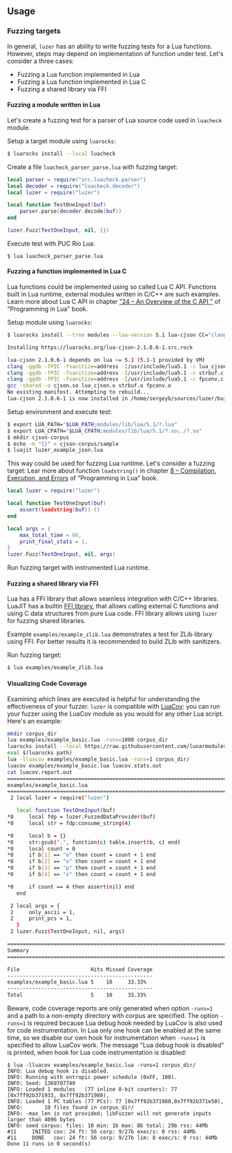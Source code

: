 ## Usage

### Fuzzing targets

In general, `luzer` has an ability to write fuzzing tests for a Lua functions.
However, steps may depend on implementation of function under test. Let's
consider a three cases:

- Fuzzing a Lua function implemented in Lua
- Fuzzing a Lua function implemented in Lua C
- Fuzzing a shared library via FFI

#### Fuzzing a module written in Lua

Let's create a fuzzing test for a parser of Lua source code used in `luacheck`
module.

Setup a target module using `luarocks`:

```sh
$ luarocks install --local luacheck
```

Create a file `luacheck_parser_parse.lua` with fuzzing target:

```lua
local parser = require("src.luacheck.parser")
local decoder = require("luacheck.decoder")
local luzer = require("luzer")

local function TestOneInput(buf)
    parser.parse(decoder.decode(buf))
end

luzer.Fuzz(TestOneInput, nil, {})
```

Execute test with PUC Rio Lua:

```
$ lua luacheck_parser_parse.lua
```

#### Fuzzing a function implemented in Lua C

Lua functions could be implemented using so called Lua C API. Functions built
in Lua runtime, external modules written in C/C++ are such examples. Learn more
about Lua C API in chapter ["24 – An Overview of the C API
"][programming-in-lua-24] of "Programming in Lua" book.

Setup module using `luarocks`:

```sh
$ luarocks install --tree modules --lua-version 5.1 lua-cjson CC="clang" CFLAGS="-ggdb -fPIC -fsanitize=address" LDFLAGS="-fsanitize=address"

Installing https://luarocks.org/lua-cjson-2.1.0.6-1.src.rock

lua-cjson 2.1.0.6-1 depends on lua >= 5.1 (5.1-1 provided by VM)
clang -ggdb -fPIC -fsanitize=address -I/usr/include/lua5.1 -c lua_cjson.c -o lua_cjson.o
clang -ggdb -fPIC -fsanitize=address -I/usr/include/lua5.1 -c strbuf.c -o strbuf.o
clang -ggdb -fPIC -fsanitize=address -I/usr/include/lua5.1 -c fpconv.c -o fpconv.o
gcc -shared -o cjson.so lua_cjson.o strbuf.o fpconv.o
No existing manifest. Attempting to rebuild...
lua-cjson 2.1.0.6-1 is now installed in /home/sergeyb/sources/luzer/build/modules (license: MIT)
```

Setup environment and execute test:

```sh
$ export LUA_PATH="$LUA_PATH;modules/lib/lua/5.1/?.lua"
$ export LUA_CPATH="$LUA_CPATH;modules/lib/lua/5.1/?.so;./?.so"
$ mkdir cjson-corpus
$ echo -n "{}" > cjson-corpus/sample
$ luajit luzer_example_json.lua
```

This way could be used for fuzzing Lua runtime. Let's consider a fuzzing
target: Lear more about function `loadstring()` in chapter [8 – Compilation,
Execution, and Errors][programming-in-lua-8] of "Programming in Lua" book.

```lua
local luzer = require("luzer")

local function TestOneInput(buf)
    assert(loadstring(buf)) ()
end

local args = {
    max_total_time = 60,
    print_final_stats = 1,
}
luzer.Fuzz(TestOneInput, nil, args)
```

Run fuzzing target with instrumented Lua runtime.

#### Fuzzing a shared library via FFI

Lua has a FFI library that allows seamless integration with C/C++ libraries.
LuaJIT has a builtin [FFI library][ffi-library-url], that allows calling
external C functions and using C data structures from pure Lua code.
FFI library allows using `luzer` for fuzzing shared libraries.

Example `examples/example_zlib.lua` demonstrates a test for ZLib library using
FFI. For better results it is recommended to build ZLib with sanitizers.

Run fuzzing target:

```sh
$ lua examples/example_zlib.lua
```

#### Visualizing Code Coverage

Examining which lines are executed is helpful for understanding
the effectiveness of your fuzzer. `luzer` is compatible with
[LuaCov][luacov-website]: you can run your fuzzer using the
LuaCov module as you would for any other Lua script. Here's an
example:

```sh
mkdir corpus_dir
lua examples/example_basic.lua -runs=1000 corpus_dir
luarocks install --local https://raw.githubusercontent.com/lunarmodules/luacov/refs/heads/master/luacov-scm-1.rockspec
eval $(luarocks path)
lua -lluacov examples/example_basic.lua -runs=1 corpus_dir/
luacov examples/example_basic.lua luacov.stats.out
cat luacov.report.out
==============================================================================
examples/example_basic.lua
==============================================================================
 2 local luzer = require("luzer")

   local function TestOneInput(buf)
*0     local fdp = luzer.FuzzedDataProvider(buf)
*0     local str = fdp:consume_string(4)

*0     local b = {}
*0     str:gsub(".", function(c) table.insert(b, c) end)
*0     local count = 0
*0     if b[1] == "o" then count = count + 1 end
*0     if b[2] == "o" then count = count + 1 end
*0     if b[3] == "p" then count = count + 1 end
*0     if b[4] == "s" then count = count + 1 end

*0     if count == 4 then assert(nil) end
   end

 2 local args = {
 2     only_ascii = 1,
 2     print_pcs = 1,
   }
 2 luzer.Fuzz(TestOneInput, nil, args)

==============================================================================
Summary
==============================================================================

File                       Hits Missed Coverage
-----------------------------------------------
examples/example_basic.lua 5    10     33.33%
-----------------------------------------------
Total                      5    10     33.33%
```

Beware, code coverage reports are only generated when option
`-runs=1` and a path to a non-empty directory with corpus are
specified. The option `-runs=1` is required because Lua debug hook
needed by LuaCov is also used for code instrumentation. In Lua
only one hook can be enabled at the same time, so we disable our
own hook for instrumentation when `-runs=1` is specified to allow
LuaCov work. The message "Lua debug hook is disabled" is printed,
when hook for Lua code instrumentation is disabled:

```
$ lua -lluacov examples/example_basic.lua -runs=1 corpus_dir/
INFO: Lua debug hook is disabled.
INFO: Running with entropic power schedule (0xFF, 100).
INFO: Seed: 1369707749
INFO: Loaded 1 modules   (77 inline 8-bit counters): 77 [0x7ff92b371933, 0x7ff92b371980),
INFO: Loaded 1 PC tables (77 PCs): 77 [0x7ff92b371980,0x7ff92b371e50),
INFO:       10 files found in corpus_dir/
INFO: -max_len is not provided; libFuzzer will not generate inputs larger than 4096 bytes
INFO: seed corpus: files: 10 min: 1b max: 8b total: 29b rss: 44Mb
#11     INITED cov: 24 ft: 56 corp: 9/27b exec/s: 0 rss: 44Mb
#11     DONE   cov: 24 ft: 56 corp: 9/27b lim: 8 exec/s: 0 rss: 44Mb
Done 11 runs in 0 second(s)
```

[ffi-library-url]: https://luajit.org/ext_ffi.html
[programming-in-lua-8]: https://www.lua.org/pil/8.html
[programming-in-lua-24]: https://www.lua.org/pil/24.html
[atheris-native-extensions]: https://github.com/google/atheris/blob/master/native_extension_fuzzing.md
[atheris-native-extensions-video]: https://www.youtube.com/watch?v=oM-7lt43-GA
[luacov-website]: https://lunarmodules.github.io/luacov/

